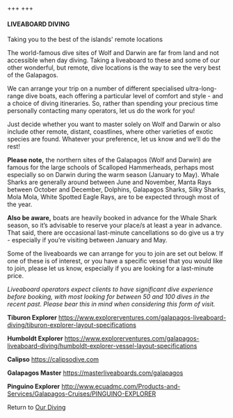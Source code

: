+++
+++

#### LIVEABOARD DIVING

<span class="strapline">Taking you to the best of the islands' remote locations </span>



The world-famous dive sites of Wolf and Darwin are far from land and not accessible when day diving.  Taking a liveaboard to these and some of our other wonderful, but remote, dive locations is the way to see the very best of the Galapagos.

We can arrange your trip on a number of different specialised ultra-long-range dive boats, each offering a particular level of comfort and style - and a choice of diving itineraries. So, rather than spending your precious time personally contacting many operators, let us do the work for you!  

Just decide whether you want to master solely on Wolf and Darwin or also include other remote, distant, coastlines, where other varieties of exotic species are found.  Whatever your preference, let us know and we’ll do the rest!

<B>Please note,</B> the northern sites of the Galapagos (Wolf and Darwin) are famous for the large schools of Scalloped Hammerheads, perhaps most especially so on Darwin during the warm season (January to May).  Whale Sharks are generally around between June and November, Manta Rays between October and December, Dolphins, Galapagos Sharks, Silky Sharks, Mola Mola, White Spotted Eagle Rays, are to be expected through most of the year.

<B>Also be aware,</B> boats are heavily booked in advance for the Whale Shark season, so it’s advisable to reserve your place/s at least a year in advance.  That said, there are occasional last-minute cancellations so do give us a try - especially if you’re visiting between January and May.


Some of the liveaboards we can arrange for you to join are set out below.  If one of these is of interest, or you have a specific vessel that you would like to join, please let us know, especially if you are looking for a last-minute price.  

<I>Liveaboard operators expect clients to have significant dive experience before booking, with most looking for between 50 and 100 dives in the recent past.  Please bear this in mind when considering this form of visit.</I>


<B>Tiburon Explorer</B>
https://www.explorerventures.com/galapagos-liveaboard-diving/tiburon-explorer-layout-specifications


<B>Humboldt Explorer</B>
https://www.explorerventures.com/galapagos-liveaboard-diving/humboldt-explorer-vessel-layout-specifications


<B>Calipso</B>
https://calipsodive.com


<B>Galapagos Master</B>
https://masterliveaboards.com/galapagos


<B>Pinguino Explorer</B>
http://www.ecuadmc.com/Products-and-Services/Galapagos-Cruises/PINGUINO-EXPLORER


Return to [Our Diving](/our-diving/our-diving)